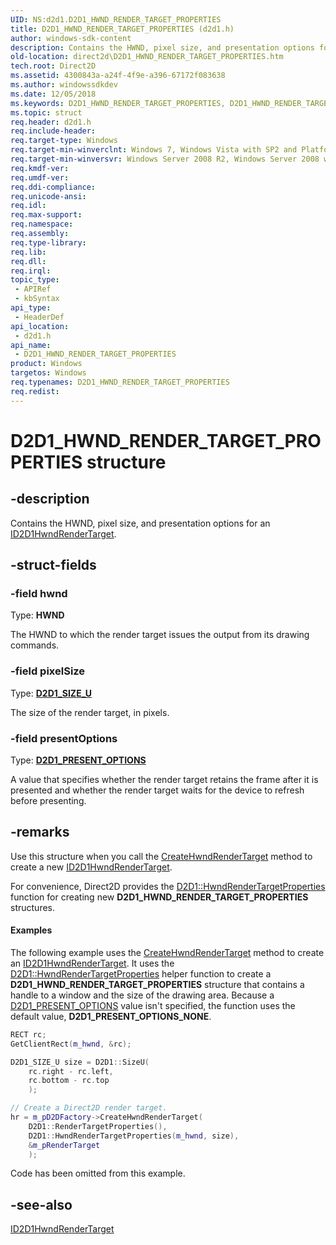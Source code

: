 ```yaml
---
UID: NS:d2d1.D2D1_HWND_RENDER_TARGET_PROPERTIES
title: D2D1_HWND_RENDER_TARGET_PROPERTIES (d2d1.h)
author: windows-sdk-content
description: Contains the HWND, pixel size, and presentation options for an ID2D1HwndRenderTarget.
old-location: direct2d\D2D1_HWND_RENDER_TARGET_PROPERTIES.htm
tech.root: Direct2D
ms.assetid: 4300843a-a24f-4f9e-a396-67172f083638
ms.author: windowssdkdev
ms.date: 12/05/2018
ms.keywords: D2D1_HWND_RENDER_TARGET_PROPERTIES, D2D1_HWND_RENDER_TARGET_PROPERTIES structure [Direct2D], d2d1/D2D1_HWND_RENDER_TARGET_PROPERTIES, direct2d.D2D1_HWND_RENDER_TARGET_PROPERTIES
ms.topic: struct
req.header: d2d1.h
req.include-header: 
req.target-type: Windows
req.target-min-winverclnt: Windows 7, Windows Vista with SP2 and Platform Update for Windows Vista [desktop apps \| UWP apps]
req.target-min-winversvr: Windows Server 2008 R2, Windows Server 2008 with SP2 and Platform Update for Windows Server 2008 [desktop apps \| UWP apps]
req.kmdf-ver: 
req.umdf-ver: 
req.ddi-compliance: 
req.unicode-ansi: 
req.idl: 
req.max-support: 
req.namespace: 
req.assembly: 
req.type-library: 
req.lib: 
req.dll: 
req.irql: 
topic_type:
 - APIRef
 - kbSyntax
api_type:
 - HeaderDef
api_location:
 - d2d1.h
api_name:
 - D2D1_HWND_RENDER_TARGET_PROPERTIES
product: Windows
targetos: Windows
req.typenames: D2D1_HWND_RENDER_TARGET_PROPERTIES
req.redist: 
---
```


# D2D1_HWND_RENDER_TARGET_PROPERTIES structure


## -description


Contains the HWND, pixel size, and presentation options for an <a href="https://msdn.microsoft.com/860342cc-989c-4432-b879-07f3da07d50a">ID2D1HwndRenderTarget</a>.


## -struct-fields




### -field hwnd

Type: <b>HWND</b>

The HWND to which the render target issues the output from its drawing commands.


### -field pixelSize

Type: <b><a href="https://msdn.microsoft.com/e28da5ee-7d68-4ec5-b477-c6ead0c725e6">D2D1_SIZE_U</a></b>

The size of the render target, in pixels.


### -field presentOptions

Type: <b><a href="https://msdn.microsoft.com/56178ee9-7d35-42e1-97f8-62835010f277">D2D1_PRESENT_OPTIONS</a></b>

A value that specifies whether the render target retains the frame after it is presented and whether the render target waits for the device to refresh before presenting.


## -remarks



Use this structure when you call the <a href="https://msdn.microsoft.com/en-us/library/Dd742726(v=VS.85).aspx">CreateHwndRenderTarget</a> method to create a new <a href="https://msdn.microsoft.com/860342cc-989c-4432-b879-07f3da07d50a">ID2D1HwndRenderTarget</a>.

For convenience, Direct2D provides the <a href="https://msdn.microsoft.com/41d4c58d-6840-48b6-8e31-1a0c412156cb">D2D1::HwndRenderTargetProperties</a> function for creating new <b>D2D1_HWND_RENDER_TARGET_PROPERTIES</b> structures.


#### Examples

The following example uses the <a href="https://msdn.microsoft.com/en-us/library/Dd742726(v=VS.85).aspx">CreateHwndRenderTarget</a> method to create an <a href="https://msdn.microsoft.com/860342cc-989c-4432-b879-07f3da07d50a">ID2D1HwndRenderTarget</a>. It uses the <a href="https://msdn.microsoft.com/41d4c58d-6840-48b6-8e31-1a0c412156cb">D2D1::HwndRenderTargetProperties</a> helper function to create a <b>D2D1_HWND_RENDER_TARGET_PROPERTIES</b> structure that contains a handle to a window and the size of the drawing area. Because a <a href="https://msdn.microsoft.com/56178ee9-7d35-42e1-97f8-62835010f277">D2D1_PRESENT_OPTIONS</a> value isn't specified, the function uses the default value, <b>D2D1_PRESENT_OPTIONS_NONE</b>.  


```cpp
RECT rc;
GetClientRect(m_hwnd, &rc);

D2D1_SIZE_U size = D2D1::SizeU(
    rc.right - rc.left,
    rc.bottom - rc.top
    );

// Create a Direct2D render target.
hr = m_pD2DFactory->CreateHwndRenderTarget(
    D2D1::RenderTargetProperties(),
    D2D1::HwndRenderTargetProperties(m_hwnd, size),
    &m_pRenderTarget
    );

```


Code has been omitted from this example.

<div class="code"></div>



## -see-also




<a href="https://msdn.microsoft.com/860342cc-989c-4432-b879-07f3da07d50a">ID2D1HwndRenderTarget</a>
 

 

